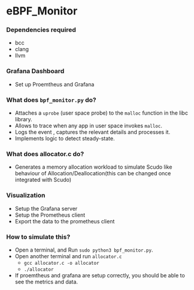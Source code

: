 # eBPF_Monitor

### Dependencies required

- bcc
- clang
- llvm

### Grafana Dashboard

- Set up Proemtheus and Grafana

### What does `bpf_monitor.py` do?

- Attaches a `uprobe` (user space probe) to the `malloc` function in the libc library.
- Allows to trace when any app in user space invokes `malloc`.
- Logs the event , captures the relevant details and processes it.
- Implements logic to detect steady-state.

### What does allocator.c do?

- Generates a memory allocation workload to simulate Scudo like behaviour of Allocation/Deallocation(this can be changed once integrated with Scudo)


### Visualization

- Setup the Grafana server
- Setup the Prometheus client 
- Export the data to the prometheus client

### How to simulate this?

- Open a terminal, and Run `sudo python3 bpf_monitor.py`.
- Open another terminal and run `allocator.c`
	- `gcc allocator.c -o allocator`
	- `./allocator`
- If proemtheus and grafana are setup correctly, you should be able to see the metrics and data.
 
